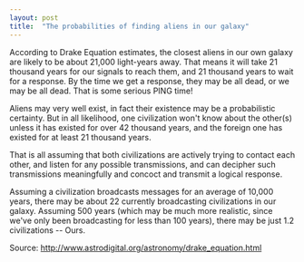 ```yaml
---
layout: post
title:  "The probabilities of finding aliens in our galaxy"
---
```


According to Drake Equation estimates, the closest aliens in our own galaxy are likely to be about 21,000 light-years away. That means it will take 21 thousand years for our signals to reach them, and 21 thousand years to wait for a response. By the time we get a response, they may be all dead, or we may be all dead. That is some serious PING time!

Aliens may very well exist, in fact their existence may be a probabilistic certainty. But in all likelihood, one civilization won't know about the other(s) unless it has existed for over 42 thousand years, and the foreign one has existed for at least 21 thousand years.

That is all assuming that both civilizations are actively trying to contact each other, and listen for any possible transmissions, and can decipher such transmissions meaningfully and concoct and transmit a logical response.

Assuming a civilization broadcasts messages for an average of 10,000 years, there may be about 22 currently broadcasting civilizations in our galaxy. Assuming 500 years (which may be much more realistic, since we've only been broadcasting for less than 100 years), there may be just 1.2 civilizations -- Ours.

Source: http://www.astrodigital.org/astronomy/drake_equation.html